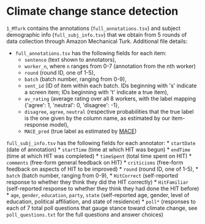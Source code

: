 # Climate change stance detection

`1_MTurk` contains the annotations (`full_annotations.tsv`) and subject demographic info (`full_subj_info.tsv`) that we obtain from 5 rounds of data collection through Amazon Mechanical Turk. Additional file details:

* `full_annotations.tsv` has the following fields for each item: 
  * `sentence` (text shown to annotators), 
  * `worker_n`, where `n` ranges from 0-7 (annotation from the nth worker)
  * `round` (round ID, one of 1-5), 
  * `batch` (batch number, ranging from 0-9), 
  * `sent_id` (ID of item within each batch. IDs beginning with 's' indicate a screen item; IDs beginning with 't' indicate a true item),
  * `av_rating` (average rating over all 8 workers, with the label mapping {'agree': 1, 'neutral': 0, 'disagree': -1},
  * `disagree`, `agree`, `neutral` (respective probabilities that the true label is the one given by the column name, as estimated by our item-response model),
  * `MACE_pred` (true label as estimated by [MACE](https://github.com/dirkhovy/mace))

`full_subj_info.tsv` has the following fields for each annotator:
		* `startDate` (date of annotation)
		* `startTime` (time at which HIT was begun)
		* `endTime` (time at which HIT was completed)
		* `timeSpent` (total time spent on HIT)
		* `comments` (free-form general feedback on HIT)
		* `criticisms` (free-form feedback on aspects of HIT to be improved)
		* `round` (round ID, one of 1-5), 
		* `batch` (batch number, ranging from 0-9), 
		* `HitCorrect` (self-reported response to whether they think they did the HIT correctly)
		* `HitFamiliar` (self-reported response to whether they think they had done the HIT before)
		* `age`, `gender`, `education`, `party`, `state` (self-reported age, gender, level of education, political affiliation, and state of residence)
		* `poll*` (responses to each of 7 total poll questions that gauge stance toward climate change, see `poll_questions.txt` for the full questions and answer choices) 

